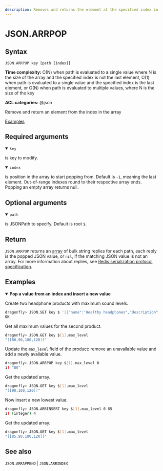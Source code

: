 ```yaml
---
description: Removes and returns the element at the specified index in the array at path
---
```


# JSON.ARRPOP

## Syntax

    JSON.ARRPOP key [path [index]]

**Time complexity:** O(N) when path is evaluated to a single value where N is the size of the array and the specified index is not the last element, O(1) when path is evaluated to a single value and the specified index is the last element, or O(N) when path is evaluated to multiple values, where N is the size of the key

**ACL categories:** @json

Remove and return an element from the index in the array

[Examples](#examples)

## Required arguments

<details open><summary><code>key</code></summary> 

is key to modify.
</details>

<details open><summary><code>index</code></summary> 

is position in the array to start popping from. Default is `-1`, meaning the last element. Out-of-range indexes round to their respective array ends. Popping an empty array returns null.
</details>

## Optional arguments

<details open><summary><code>path</code></summary> 

is JSONPath to specify. Default is root `$`.
</details>

## Return

`JSON.ARRPOP` returns an [array](https://redis.io/docs/reference/protocol-spec/#resp-arrays) of bulk string replies for each path, each reply is the popped JSON value, or `nil`, if the matching JSON value is not an array.
For more information about replies, see [Redis serialization protocol specification](https://redis.io/docs/reference/protocol-spec). 

## Examples

<details open>
<summary><b>Pop a value from an index and insert a new value</b></summary>

Create two headphone products with maximum sound levels.

``` bash
dragonfly> JSON.SET key $ '[{"name":"Healthy headphones","description":"Wireless Bluetooth headphones with noise-cancelling technology","connection":{"wireless":true,"type":"Bluetooth"},"price":99.98,"stock":25,"colors":["black","silver"],"max_level":[60,70,80]},{"name":"Noisy headphones","description":"Wireless Bluetooth headphones with noise-cancelling technology","connection":{"wireless":true,"type":"Bluetooth"},"price":99.98,"stock":25,"colors":["black","silver"],"max_level":[80,90,100,120]}]'
OK
```

Get all maximum values for the second product.

``` bash
dragonfly> JSON.GET key $[1].max_level
"[[80,90,100,120]]"
```

Update the `max_level` field of the product: remove an unavailable value and add a newly available value.

``` bash
dragonfly> JSON.ARRPOP key $[1].max_level 0
1) "80"
```

Get the updated array.

``` bash
dragonfly> JSON.GET key $[1].max_level
"[[90,100,120]]"
```

Now insert a new lowest value.

``` bash
dragonfly> JSON.ARRINSERT key $[1].max_level 0 85
1) (integer) 4
```

Get the updated array.

``` bash
dragonfly> JSON.GET key $[1].max_level
"[[85,90,100,120]]"
```
</details>

## See also

`JSON.ARRAPPEND` | `JSON.ARRINDEX` 
